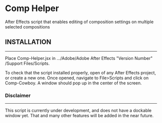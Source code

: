 # Comp Helper
After Effects script that enables editing of composition settings on multiple selected compositions

## INSTALLATION
---
Place Comp-Helper.jsx in .../Adobe/Adobe After Effects "Version Number" /Support Files/Scripts.

To check that the script installed properly, open of any After Effects project, or create a new one. Once opened, navigate to File>Scripts and click on Comp-Cowboy. A window should pop up in the center of the screen.

### Disclaimer
---
This script is currently under development, and does not have a dockable window yet. That and many other features will be added in the near future. 
